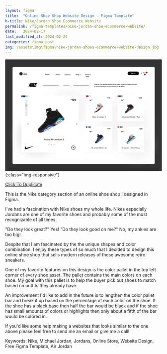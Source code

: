 ```yaml
---
layout: figma
title:  "Online Shoe Shop Website Design - Figma Template"
h-title: Nike/Jordan Shoe Ecommerce Website
permalink: /figma-templates/nike-jordan-shoe-ecommerce-website/
date:   2024-02-17
last_modified_at: 2024-02-24
categories: figma post
img: \assets\img\figma\nike-jordan-shoes-ecommerce-website-design.jpg
---
```


![Online Shoe Shop Website Design For Retro Nike Jordans](\assets\img\figma\nike-jordan-shoes-ecommerce-website-design.jpg){:class="img-responsive"}

<a style="color:#333;background:#ECECEC;"
class="button" href="https://www.figma.com/community/file/1337258473533309410/nike-jordan-shoe-ecommerce-website-design" target="_blank">Click To Duplicate</a>

This is the Nike category section of an online shoe shop I designed in Figma.

I've had a fascination with Nike shoes my whole life. Nikes especially Jordans are one of my favorite shoes and probably some of the most recognizable of all times.

"Do they look great?" Yes! "Do they look good on me?" No, my ankles are too big!

Despite that I am fascinated by the the unique shapes and color combination. I enjoy these types of so much that I decided to design this online shoe shop that sells modern releases of these awesome retro sneakers.

One of my favorite features on this design is the color pallet in the top left corner of every shoe asset.  The pallet contains the main colors on each shoe. My goal with this pallet is to help the buyer pick out shoes to match based on outfits they already have. 

An improvement I'd like to add in the future is to lengthen the color pallet bar and break it up based on the percentage of each color on the shoe. If the shoe has a black base then half the bar would be black and if the shoe has small amounts of colors or highlights then only about a fifth of the bar would be colored in.

If you'd like some help making a websites that looks similar to the one above please feel free to send me an email or give me a call!

Keywords: Nike, Michael Jordan, Jordans, Online Store, Website Design, Free Figma Template, Air Jordan

